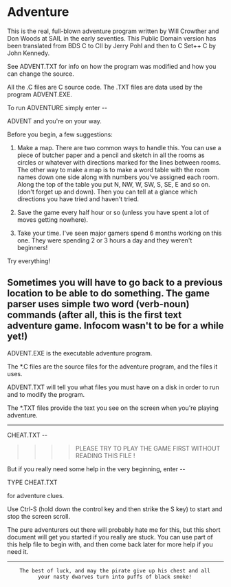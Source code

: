 # Adventure

This is the real, full-blown adventure program written by Will Crowther
and Don Woods at SAIL in the early seventies.  This Public Domain
version has been translated from BDS C to CII by Jerry Pohl and then
to C Set++ C by John Kennedy.

See ADVENT.TXT for info on how the program was modified and how you can
change the source.

All the .C files are C source code. The .TXT files are data used
by the program ADVENT.EXE.

To run ADVENTURE simply enter --

ADVENT<cr> and you're on your way.

Before you begin, a few suggestions:

1. Make a map. There are two common ways to handle this. You can
use a piece of butcher paper and a pencil and sketch in all the
rooms as circles or whatever with directions marked for the lines
between rooms. The other way to make a map is to make a word table
with the room names down one side along with numbers you've assigned
each room. Along the top of the table you put N, NW, W, SW, S, SE, E
and so on. (don't forget up and down). Then you can tell at a glance
which directions you have tried and haven't tried.

2. Save the game every half hour or so (unless you have spent a lot
of moves getting nowhere).

3. Take your time. I've seen major gamers spend 6 months working on
this one. They were spending 2 or 3 hours a day and they weren't
beginners!

Try everything!

Sometimes you will have to go back to a previous location to be able to do
something.  The game parser uses simple two word (verb-noun) commands
(after all, this is the first text adventure game. Infocom wasn't to be
for a while yet!)
-----------------------------------------------------------------------------

ADVENT.EXE is the executable adventure program.

The *.C files are the source files for the adventure program,
and the files it uses.

ADVENT.TXT will tell you what files you must have on a disk in
order to run and to modify the program.

The *.TXT files provide the text you see on the screen when
you're playing adventure.

-----------------------------------------------------------------------------

CHEAT.TXT --

>>>>  PLEASE TRY TO PLAY THE GAME FIRST WITHOUT READING THIS FILE ! 

But if you really need some help in the very beginning, enter --

TYPE CHEAT.TXT

for adventure clues.

Use Ctrl-S (hold down the control key and then strike the S key)
to start and stop the screen scroll.

The pure adventurers out there will probably hate me for this,
but this short document will get you started if you really
are stuck.  You can use part of this help file to begin with,
and then come back later for more help if you need it.

------------------------------------------------------------------------------

        The best of luck, and may the pirate give up his chest and all
              your nasty dwarves turn into puffs of black smoke!